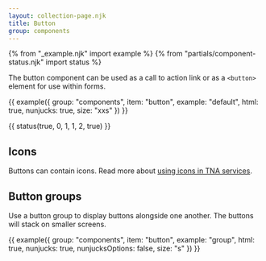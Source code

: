 ```yaml
---
layout: collection-page.njk
title: Button
group: components
---
```


{% from "_example.njk" import example %}
{% from "partials/component-status.njk" import status %}

The button component can be used as a call to action link or as a `<button>` element for use within forms.

{{ example({ group: "components", item: "button", example: "default", html: true, nunjucks: true, size: "xxs" }) }}

{{ status(true, 0, 1, 1, 2, true) }}

## Icons

Buttons can contain icons. Read more about [using icons in TNA services](/design-system/styles/icons/).

## Button groups

Use a button group to display buttons alongside one another. The buttons will stack on smaller screens.

{{ example({ group: "components", item: "button", example: "group", html: true, nunjucks: true, nunjucksOptions: false, size: "s" }) }}
